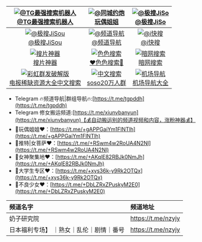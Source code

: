 | [![@TG最强搜索机器人](https://i.imgur.com/uTMZCDf.png)<br>@TG最强搜索机器人](https://t.me/sosoo?start=a_6294881820) | [![@同城约炮](https://i.imgur.com/hFz9t0f.png)<br>玩偶姐姐](https://t.me/+gAPPGaiYm1FlNTlh)  | [![@极搜JiSo](https://i.imgur.com/we9lyse.jpeg)<br>@极搜JiSo](https://t.me/jiso?start=a_6294881820) |
|:---:|:---:|:---:|
|[![@极搜JiSou](https://i.imgur.com/1VoAGvh.png)<br>@极搜JiSou](https://t.me/jisou2bot?start=a_6294881820) |  [![@频道导航](https://i.imgur.com/31YFV0f.png)<br>@频道导航](https://tgdh.github.io/) |[![@i快搜](https://i.imgur.com/CsCtOBH.png)<br>@i快搜](https://t.me/ikuaisobot?start=7352210715)|
| [![搜片神器](https://i.imgur.com/SVox0Se.png)<br>搜片神器](https://t.me/soupianshenqibar)  |  [![色色搜索](https://i.imgur.com/pwNAjvK.png)<br>❤️色色搜索🔞](https://t.me/sesesearchbar) | [![暗网搜索](https://i.imgur.com/woGNZUA.png)<br>暗网搜索](https://t.me/anwangsousuobar)|
| [![彩虹群发破解版](https://i.imgur.com/xff6d05.png)<br>电报稀缺资源大全中文搜索](https://t.me/sousuohp)| [![中文搜索](https://i.imgur.com/OWV7rdZ.png)<br>soso20万人群](https://t.me/sousou20w) |[![机场导航](https://i.imgur.com/yhw5VPW.png)<br>机场导航大全](https://jichangvpn.github.io/)|


*   Telegram 🔥频道导航|群组导航🔥:[https://t.me/tgpddh](https://t.me/tgpddh)
*   Telegram 修女搬运频道:[https://t.me/xiunvbanyun](https://t.me/xiunvbanyun)【💰自动搬运别的频道视频和内容，涨粉神器💰】
*   🔞玩偶姐姐❤️：[https://t.me/+gAPPGaiYm1FlNTlh](https://t.me/+gAPPGaiYm1FlNTlh)
*   🔞推特|女菩萨❤️：[https://t.me/+RSwm4w2RoUA4N2Nl](https://t.me/+RSwm4w2RoUA4N2Nl)
*   🔞女神聚集地❤️：[https://t.me/+AKqlE82RBJk0NmJh](https://t.me/+AKqlE82RBJk0NmJh)
*   🔞大学生专区❤️：[https://t.me/+xys36k-y9Rk2OTQx](https://t.me/+xys36k-y9Rk2OTQx)
*   🔞不良少女❤️：[https://t.me/+DbLZRxZPuskyM2E0](https://t.me/+DbLZRxZPuskyM2E0)

| 频道名字      | 频道地址 |
| :----------- | :----------- |
| 奶子研究院      | https://t.me/nzyjy        |
| 日本福利专场】 ｜熟女｜乱伦｜剧情｜番号   | https://t.me/nzyjy        |
